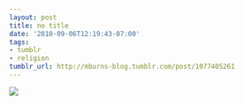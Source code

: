 ```yaml
---
layout: post
title: no title
date: '2010-09-06T12:19:43-07:00'
tags:
- tumblr
- religion
tumblr_url: http://mburns-blog.tumblr.com/post/1077405261
---
```

<img src="http://68.media.tumblr.com/tumblr_l7y4d5Phq11qzt3z9o1_1280.png"/>

